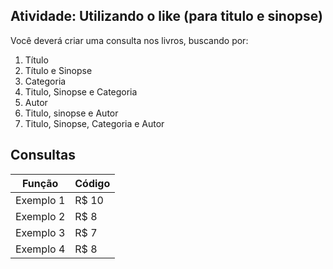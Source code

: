 ## Atividade: Utilizando o like (para titulo e sinopse)

Você deverá criar uma consulta nos livros, buscando por:

1. Título
2. Título e Sinopse
3. Categoria
4. Titulo, Sinopse e Categoria
5. Autor
6. Titulo, sinopse e Autor
7. Titulo, Sinopse, Categoria e Autor

## Consultas

Função | Código
--------- | ------
Exemplo 1 | R$ 10
Exemplo 2 | R$ 8
Exemplo 3 | R$ 7
Exemplo 4 | R$ 8
